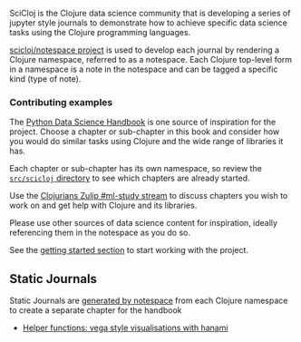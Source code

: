 SciCloj is the Clojure data science community that is developing a series of jupyter style journals to demonstrate how to achieve specific data science tasks using the Clojure programming languages.

[scicloj/notespace project](https://github.com/scicloj/notespace) is used to develop each journal by rendering a Clojure namespace, referred to as a notespace.  Each Clojure top-level form in a namespace is a note in the notespace and can be tagged a specific kind (type of note).

### Contributing examples
The [Python Data Science Handbook](https://jakevdp.github.io/PythonDataScienceHandbook/) is one source of inspiration for the project.  Choose a chapter or sub-chapter in this book and consider how you would do similar tasks using Clojure and the wide range of libraries it has.

Each chapter or sub-chapter has its own namespace, so review the [`src/scicloj` directory](https://github.com/scicloj/scicloj-data-science-handbook/tree/live/src/scicloj) to see which chapters are already started.

Use the [Clojurians Zulip #ml-study stream](https://clojurians.zulipchat.com/#narrow/stream/264992-ml-study) to discuss chapters you wish to work on and get help with Clojure and its libraries.

Please use other sources of data science content for inspiration, ideally referencing them in the notespace as you do so.

See the [getting started section](getting-started.md) to start working with the project.


## Static Journals
Static Journals are [generated by notespace](getting-started.md#generate-a-static-journal) from each Clojure namespace to create a separate chapter for the handbook

* [Helper functions: vega style visualisations with hanami](scicloj/helpers/vega/)
